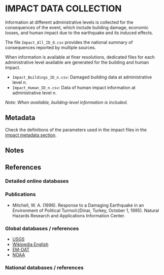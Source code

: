 # IMPACT DATA COLLECTION


Information at different administrative levels is collected for the consequences of the event, 
which include building damage, economic losses, and human impact due to the earthquake and its induced effects.

The file `Impact_All_ID_0.csv` provides the national summary of consequences reported by multiple sources.

When information is available at finer resolutions, dedicated files for each administrative level
available are generated for the building and human impact.

- `Impact_Buildings_ID_n.csv`: Damaged building data at administrative level n.
- `Impact_Human_ID_n.csv`: Data of human impact information at administrative level n.

_Note: When available, building-level information is included._


## Metadata

Check the definitions of the parameters used in the impact files in the [impact metadata section](https://gitlab.openquake.org/risk/ecd/-/blob/main/metadata.md#impact-data).


## Notes

## References

### Detailed online databases

### Publications
- Mitchell, W. A. (1996). Response to a Damaging Earthquake in an Environment of Political Turmoil:(Dinar, Turkey, October 1, 1995). Natural Hazards Research and Applications Information Center.

### Global databases / references
- [USGS](https://earthquake.usgs.gov/earthquakes/eventpage/usp000749b/executive) 
- [Wikipedia English](https://en.wikipedia.org/wiki/1995_Dinar_earthquake)
- [EM-DAT](https://public.emdat.be)
- [NOAA](https://www.ngdc.noaa.gov/hazel/view/hazards/earthquake/event-more-info/5419)

### National databases / references